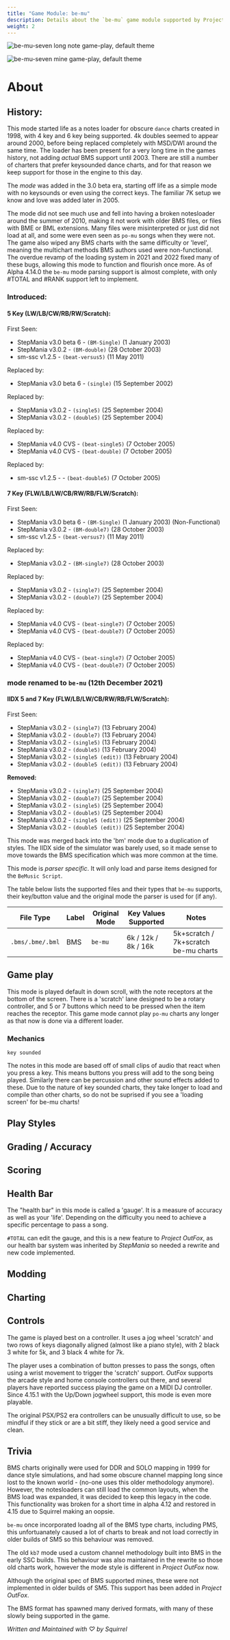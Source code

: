 ```yaml
---
title: "Game Module: be-mu"
description: Details about the `be-mu` game module supported by Project OutFox.
weight: 2
---
```


![be-mu-seven long note game-play, default theme](https://user-images.githubusercontent.com/11047768/135678430-b92b84e3-c24b-40f8-b01a-8adcc8c38fd3.png)

![be-mu-seven mine game-play, default theme](https://user-images.githubusercontent.com/11047768/135678425-9f455953-c8b0-4006-9235-3b0b61e8a62b.png)


<!--
insert picture of gameplay 
-->

# About

## History:

This mode started life as a notes loader for obscure ``dance`` charts created in 1998, with 4 key and 6 key being supported. 4k doubles seemed to appear around 2000, before being replaced completely with MSD/DWI around the same time. The loader has been present for a very long time in the games history, not adding _actual_ BMS support until 2003. There are still a number of charters that prefer keysounded dance charts, and for that reason we keep support for those in the engine to this day.

The _mode_ was added in the 3.0 beta era, starting off life as a simple mode with no keysounds or even using the correct keys. The familiar 7K setup we know and love was added later in 2005.

The mode did not see much use and fell into having a broken notesloader around the summer of 2010, making it not work with older BMS files, or files with BME or BML extensions. Many files were misinterpreted or just did not load at all, and some were even seen as ``po-mu`` songs when they were not. The game also wiped any BMS charts with the same difficulty or 'level', meaning the multichart methods BMS authors used were non-functional. The overdue revamp of the loading system in 2021 and 2022 fixed many of these bugs, allowing this mode to function and flourish once more. As of Alpha 4.14.0 the ``be-mu`` mode parsing support is almost complete, with only #TOTAL and #RANK support left to implement.

### Introduced:
#### 5 Key (LW/LB/CW/RB/RW/Scratch):

First Seen:
 * StepMania v3.0 beta 6 - ``(BM-Single)`` (1 January 2003) 
 * StepMania v3.0.2 - ``(BM-double)`` (28 October 2003)
 * sm-ssc v1.2.5 - ``(beat-versus5)`` (11 May 2011)

Replaced by:
 * StepMania v3.0 beta 6 - ``(single)`` (15 September 2002)

Replaced by:
 * StepMania v3.0.2 - ``(single5)`` (25 September 2004)
 * StepMania v3.0.2 - ``(double5)`` (25 September 2004) 

Replaced by:
 * StepMania v4.0 CVS - ``(beat-single5)`` (7 October 2005)  
 * StepMania v4.0 CVS - ``(beat-double)`` (7 October 2005)

Replaced by:
 * sm-ssc v1.2.5 - - ``(beat-double5)`` (7 October 2005)

#### 7 Key (FLW/LB/LW/CB/RW/RB/FLW/Scratch):

First Seen:
 * StepMania v3.0 beta 6 - ``(BM-Single)`` (1 January 2003) (Non-Functional)
 * StepMania v3.0.2 - ``(BM-double7)`` (28 October 2003)
 * sm-ssc v1.2.5 - ``(beat-versus7)`` (11 May 2011)


Replaced by:
 * StepMania v3.0.2 - ``(BM-single7)`` (28 October 2003)

Replaced by:
 * StepMania v3.0.2 - ``(single7)`` (25 September 2004)
 * StepMania v3.0.2 - ``(double7)`` (25 September 2004)

Replaced by:
 * StepMania v4.0 CVS - ``(beat-single7)`` (7 October 2005)  
 * StepMania v4.0 CVS - ``(beat-double7)`` (7 October 2005)

Replaced by:
 * StepMania v4.0 CVS - ``(beat-single7)`` (7 October 2005)  
 * StepMania v4.0 CVS - ``(beat-double7)`` (7 October 2005)

### mode renamed to ``be-mu`` (12th December 2021)

#### IIDX 5 and 7 Key (FLW/LB/LW/CB/RW/RB/FLW/Scratch):

First Seen:
 * StepMania v3.0.2 - ``(single7)`` (13 February 2004)
 * StepMania v3.0.2 - ``(double7)`` (13 February 2004)
 * StepMania v3.0.2 - ``(single5)`` (13 February 2004)
 * StepMania v3.0.2 - ``(double5)`` (13 February 2004) 
 * StepMania v3.0.2 - ``(single5 (edit))`` (13 February 2004)
 * StepMania v3.0.2 - ``(double5 (edit))`` (13 February 2004) 

**Removed:**
 * StepMania v3.0.2 - ``(single7)`` (25 September 2004)
 * StepMania v3.0.2 - ``(double7)`` (25 September 2004)
 * StepMania v3.0.2 - ``(single5)`` (25 September 2004)
 * StepMania v3.0.2 - ``(double5)`` (25 September 2004) 
 * StepMania v3.0.2 - ``(single5 (edit))`` (25 September 2004)
 * StepMania v3.0.2 - ``(double5 (edit))`` (25 September 2004) 

This mode was merged back into the 'bm' mode due to a duplication of styles. The IIDX side of the simulator was barely used, so it made sense to move towards the BMS specification which was more common at the time.

This mode is _parser specific_. It will only load and parse items designed for the `BeMusic Script`.

The table below lists the supported files and their types that ``be-mu`` supports, their key/button value and the original mode the parser is used for (if any).

File Type|Label|Original Mode|Key Values Supported|Notes 
------------|-------------|-------------|-------------|-------------|
 ``.bms/.bme/.bml`` | BMS | ``be-mu`` | 6k / 12k / 8k / 16k | 5k+scratch / 7k+scratch be-mu charts

## Game play

This mode is played default in down scroll, with the note receptors at the bottom of the screen. There is a 'scratch' lane designed to be a rotary controller, and 5 or 7 buttons which need to be pressed when the item reaches the receptor. This game mode cannot play ``po-mu`` charts any longer as that now is done via a different loader.

### Mechanics

``key sounded`` 

The notes in this mode are based off of small clips of audio that react when you press a key. This means buttons you press will add to the song being played. Similarly there can be percussion and other sound effects added to these. Due to the nature of key sounded charts, they take longer to load and compile than other charts, so do not be suprised if you see a 'loading screen' for be-mu charts!


## Play Styles

## Grading / Accuracy

## Scoring

## Health Bar

The "health bar" in this mode is called a 'gauge'. It is a measure of accuracy as well as your 'life'. Depending on the difficulty you need to achieve a specific percentage to pass a song.

```#TOTAL``` can edit the gauge, and this is a new feature to _Project OutFox_, as our health bar system was inherited by _StepMania_ so needed a rewrite and new code implemented.

## Modding

## Charting

## Controls

The game is played best on a controller. It uses a jog wheel 'scratch' and two rows of keys diagonally aligned (almost like a piano style), with 2 black 3 white for 5k, and 3 black 4 white for 7k.

The player uses a combination of button presses to pass the songs, often using a wrist movement to trigger the 'scratch' support. _OutFox_ supports the arcade style and home console controllers out there, and several players have reported success playing the game on a MIDI DJ controller. Since 4.15.1 with the Up/Down jogwheel support, this mode is even more playable.

The original PSX/PS2 era controllers can be unusually difficult to use, so be mindful if they stick or are a bit stiff, they likely need a good service and clean.

## Trivia

BMS charts originally were used for DDR and SOLO mapping in 1999 for dance style simulations, and had some obscure channel mapping long since lost to the known world - (no-one uses this older methodology anymore). However, the notesloaders can still load the common layouts, when the BMS load was expanded, it was decided to keep this legacy in the code. This functionality was broken for a short time in alpha 4.12 and restored in 4.15 due to Squirrel making an oopsie.

``be-mu`` once incorporated loadng all of the BMS type charts, including PMS, this unfortuanately caused a lot of charts to break and not load correctly in older builds of SM5 so this behaviour was removed.

The old ``kb7`` mode used a custom channel methodology built into BMS in the early SSC builds. This behaviour was also maintained in the rewrite so those old charts work, however the mode style is different in _Project OutFox_ now.

Although the original spec of BMS supported mines, these were not implemented in older builds of SM5. This support has been added in _Project OutFox_.

The BMS format has spawned many derived formats, with many of these slowly being supported in the game. 

_Written and Maintained with ♡ by Squirrel_
